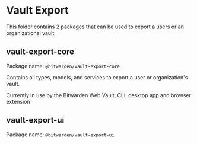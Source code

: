 # Vault Export

This folder contains 2 packages that can be used to export a users or an organizational vault.

## vault-export-core

Package name: `@bitwarden/vault-export-core`

Contains all types, models, and services to export a user or organization's vault.

Currently in use by the Bitwarden Web Vault, CLI, desktop app and browser extension

## vault-export-ui

Package name: `@bitwarden/vault-export-ui`
